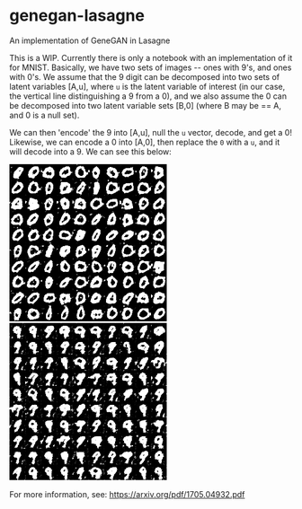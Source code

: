 # genegan-lasagne
An implementation of GeneGAN in Lasagne

This is a WIP. Currently there is only a notebook with an implementation of it for MNIST. Basically, we have two sets of images --
ones with 9's, and ones with 0's. We assume that the 9 digit can be decomposed into two sets of latent variables [A,u], where
`u` is the latent variable of interest (in our case, the vertical line distinguishing a 9 from a 0), and we also assume the 0
can be decomposed into two latent variable sets [B,0] (where B may be == A, and 0 is a null set).

We can then 'encode' the 9 into [A,u], null the `u` vector, decode, and get a 0! Likewise, we can encode a 0 into [A,0], then
replace the `0` with a `u`, and it will decode into a 9. We can see this below:

![img1](md/remove_500.png) ![img2](md/add_500.png)

For more information, see: https://arxiv.org/pdf/1705.04932.pdf
